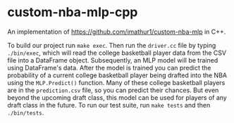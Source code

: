 # custom-nba-mlp-cpp

An implementation of https://github.com/imathur1/custom-nba-mlp in C++.

To build our project run `make exec`. Then run the `driver.cc` file by typing `./bin/exec`, which will read the college basketball player data from the CSV file into a DataFrame object.
Subsequently, an MLP model will be trained using DataFrame's data. After the model is trained you can predict the probability of a current college basketball player being drafted into the NBA using the `MLP.Predict()` function.
Many of these college basketball players are in the `prediction.csv` file, so you can predict their chances.
But even beyond the upcoming draft class, this model can be used for players of any draft class in the future.
To run our test suite, run `make tests` and then `./bin/tests`.
